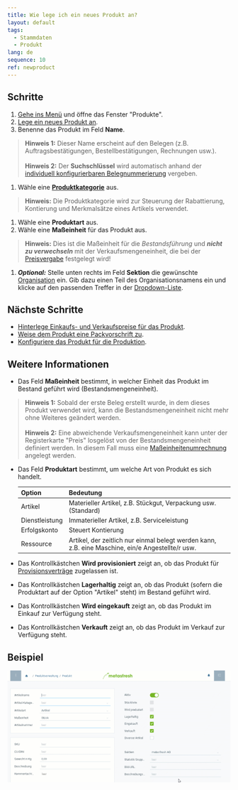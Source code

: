 ```yaml
---
title: Wie lege ich ein neues Produkt an?
layout: default
tags:
  - Stammdaten
  - Produkt
lang: de
sequence: 10
ref: newproduct
---
```


## Schritte
1. [Gehe ins Menü](Menu) und öffne das Fenster "Produkte".
1. [Lege ein neues Produkt an](Neuer_Datensatz_Fenster_Webui).
1. Benenne das Produkt im Feld **Name**.
 >**Hinweis 1:** Dieser Name erscheint auf den Belegen (z.B. Auftragsbestätigungen, Bestellbestätigungen, Rechnungen usw.).<br><br>
 >**Hinweis 2:** Der **Suchschlüssel** wird automatisch anhand der [individuell konfigurierbaren Belegnummerierung](Belegnummern_definieren) vergeben.

1. Wähle eine [**Produktkategorie**](NeueProduktkategorie) aus.
 >**Hinweis:** Die Produktkategorie wird zur Steuerung der Rabattierung, Kontierung und Merkmalsätze eines Artikels verwendet.

1. Wähle eine **Produktart** aus.
1. Wähle eine **Maßeinheit** für das Produkt aus.
 >**Hinweis:** Dies ist die Maßeinheit für die *Bestandsführung* und ***nicht zu verwechseln*** mit der Verkaufsmengeneinheit, die bei der [Preisvergabe](ProduktPreis) festgelegt wird!

1. ***Optional:*** Stelle unten rechts im Feld **Sektion** die gewünschte [Organisation](Org_Neue_Organisation_anlegen) ein. Gib dazu einen Teil des Organisationsnamens ein und klicke auf den passenden Treffer in der <a href="Keyboard_Shortcuts_Liste#dropdown" title="Dynamisches Suchfeld (Autocomplete)">Dropdown-Liste</a>.

## Nächste Schritte
- [Hinterlege Einkaufs- und Verkaufspreise für das Produkt](ProduktPreis).
- [Weise dem Produkt eine Packvorschrift zu](CU-TU_Zuordnung).
- [Konfiguriere das Produkt für die Produktion](Produktplandaten).

## Weitere Informationen
- Das Feld **Maßeinheit** bestimmt, in welcher Einheit das Produkt im Bestand geführt wird (Bestandsmengeneinheit).
 >**Hinweis 1:** Sobald der erste Beleg erstellt wurde, in dem dieses Produkt verwendet wird, kann die Bestandsmengeneinheit nicht mehr ohne Weiteres geändert werden.<br><br>
 >**Hinweis 2:** Eine abweichende Verkaufsmengeneinheit kann unter der Registerkarte "Preis" losgelöst von der Bestandsmengeneinheit definiert werden. In diesem Fall muss eine [Maßeinheitenumrechnung](Masseinheiten_umrechnen) angelegt werden.

- Das Feld **Produktart** bestimmt, um welche Art von Produkt es sich handelt.

  | Option | Bedeutung |
  | :--- | :--- |
  | Artikel | Materieller Artikel, z.B. Stückgut, Verpackung usw. (Standard) |
  | Dienstleistung | Immaterieller Artikel, z.B. Serviceleistung |
  | Erfolgskonto | Steuert Kontierung |
  | Ressource | Artikel, der zeitlich nur einmal belegt werden kann, z.B. eine Maschine, ein/e Angestellte/r usw. |

- Das Kontrollkästchen **Wird provisioniert** zeigt an, ob das Produkt für [Provisionsverträge](Provisionsvertrag_erzeugen) zugelassen ist.
- Das Kontrollkästchen **Lagerhaltig** zeigt an, ob das Produkt (sofern die Produktart auf der Option "Artikel" steht) im Bestand geführt wird.
- Das Kontrollkästchen **Wird eingekauft** zeigt an, ob das Produkt im Einkauf zur Verfügung steht.
- Das Kontrollkästchen **Verkauft** zeigt an, ob das Produkt im Verkauf zur Verfügung steht.

## Beispiel
<kbd><img src="assets/neuesprodukt.gif" alt="GIF: Neues Produkt anlegen"></kbd>
